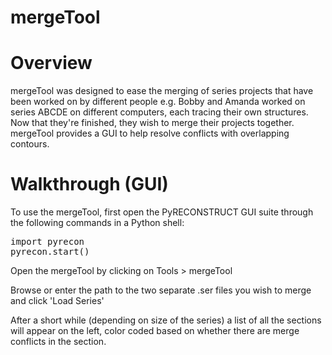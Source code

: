 mergeTool
=============

# Overview
mergeTool was designed to ease the merging of series projects that have been worked on by different people e.g. Bobby and Amanda worked on series ABCDE on different computers, each tracing their own structures. Now that they're finished, they wish to merge their projects together.
mergeTool provides a GUI to help resolve conflicts with overlapping contours.

# Walkthrough (GUI)
To use the mergeTool, first open the PyRECONSTRUCT GUI suite through the following commands in a Python shell: <br>
<pre>
import pyrecon
pyrecon.start()
</pre>

Open the mergeTool by clicking on Tools > mergeTool

Browse or enter the path to the two separate .ser files you wish to merge and click 'Load Series'

After a short while (depending on size of the series) a list of all the sections will appear on the left, color coded based on whether there are merge conflicts in the section.

